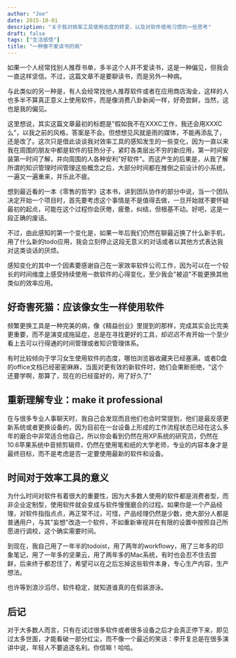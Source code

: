 ```yaml
---
author: "Joe"
date: 2015-10-01
description: "关于我对效率工具使用态度的转变，以及对软件使用习惯的一些思考"
draft: false
tags: ["生活感悟"]
title: "一种像不爱读书的病"
---
```


如果一个人经常找别人推荐书单，多半这个人并不爱读书，这是一种偏见，但我会一直这样坚信。不过，这篇文章不是要聊读书，而是另外一种病。

与此类似的另一种是，有人会经常找他人推荐软件或者在应用商店淘金，这样的人也多半不算真正意义上使用软件，而是像消费八卦新闻一样，好奇尝鲜，当然，这也是我的偏见。

这里想说，其实这篇文章最初的标题是"假如我不在XXXC工作，我还会用XXXC么"，以我之前的风格，答案是不会。但想想见风就是雨的媒体，不能再添乱了，还是改了。这次只是借此谈谈我对效率工具的感知发生的一些变化，因为一直以来我在周围的朋友中都是软件的狂热分子，紧盯各类层出不穷的新应用，第一时间安装第一时间了解，并向周围的人各种安利"好软件"。而这产生的后果是，从我了解所谓的知识管理时间管理这些概念之后，大部分时间都在推倒之前设计的小系统，一遍又一遍重来，并乐此不疲。

想到最近看的一本《零售的哲学》这本书，讲到团队协作的部分中说，当一个团队决定开始一个项目时，首先要考虑这个事情是不是值得去做，一旦开始就不要怀疑最初的起点，可能在这个过程你会厌倦，疲惫，纠结，但根基不动。好吧，这是一段正确的废话。

不过，由此感知的第一个变化是，如果一年后我们仍然在聊最近换了什么新手机，用了什么新的todo应用，我会立刻停止这段无意义的对话或者以其他方式表达我对这类谈话的厌烦。

感知变化的其中一个因素要感谢自己在一家效率软件公司工作，因为可以在一个较长的时间维度上感受持续使用一款软件的心得变化，至少我会"被迫"不能更换其他类似的效率应用。

## 好奇害死猫：应该像女生一样使用软件

频繁更换工具是一种完美的病，像《精益创业》里提到的那样，完成其实会比完美更重要，而不是演变成拖延症，总是在寻找更好的工具，却迟迟不肯开始一个至少看上去可以行得通的时间管理或者知识管理体系。

有时比较倾向于学习女生使用软件的态度，哪怕浏览器收藏夹已经塞满，或者D盘的office文档已经密密麻麻，当面对更有效的新软件时，她们会果断拒绝，"这个还要学啊，那算了，现在的已经蛮好的，用了好久了"

## 重新理解专业：make it professional

在与很多专业人事聊天时，我自己会发现而且他们也会时常提到，他们是最反感更新系统或者更换设备的，因为目前在一台设备上形成的工作流程状态已经在这么多年的磨合中非常适合他自己，所以你会看到仍然在用XP系统的研究员，仍然在10.6苹果系统中音频剪辑师，仍然在使用笔和纸的大学老师，专业的内容本身才是最终目标，而不是考虑是否一定要使用最新的软件和设备。

## 时间对于效率工具的意义

为什么时间对软件有着很大的重要性，因为大多数人使用的软件都是消费者型，而非企业定制型，使用软件就会变成与软件慢慢磨合的过程。如果你是一个产品经理，对软件指指点点，再正常不过，可惜，产品经理仍然是少数，绝大部分人都是普通用户，与其"妄想"改造一个软件，不如重新审视并在有限的设置中按照自己所愿进行调校，这个确实需要时间。

到现在，我自己用了一年半的todoist，用了两年的workflowy，用了三年多的印象笔记，用了一年多的坚果云，用了两年多的Mac系统，有时也会忍不住去尝鲜，后来终于都忍住了，希望可以在之后忘掉这些软件本身，专心生产内容，生产想法。

也许等到浪沙滔尽，软件稳定，就知道谁真的在假装游泳。

## 后记

对于大多数人而言，只有在试过很多软件或者很多设备之后才会真正停下来，即见过太多世面，才能看破一部分红尘，而不像一个最近的笑话：李开复总是在很多演讲中说，年轻人不要追逐名利。你信嘛！哈哈。 